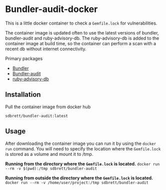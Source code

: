 # Bundler-audit-docker

This is a little docker container to check a `Gemfile.lock` for vulnerabilities.

The container image is updated often to use the latest versions of bundler, bundler-audit and ruby-advisory-db. The ruby-advisory-db is added to the container image at build time, so the container can perform a scan with a recent db without internet connectivity.

Primary packages
- [Bundler](https://github.com/bundler/bundler)
- [Bundler-audit](https://github.com/rubysec/bundler-audit) 
- [ruby-advisory-db](https://github.com/rubysec/ruby-advisory-db)

## Installation

Pull the container image from docker hub

`sdbrett/bundler-audit:latest`

## Usage

After downloading the container image you can run it by using the `docker run` command. You will need to specify the location where the `Gemfile.lock` is stored as a volume and mount it to /tmp. 

**Running from the directory where the `Gemfile.lock` is located.**
`docker run --rm -v $(pwd):/tmp sdbrett/bundler-audit`

**Running from outside the directory where the `Gemfile.lock` is located.**
`docker run --rm -v /home/user/project:/tmp sdbrett/bundler-audit`

